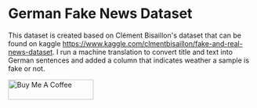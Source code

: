 # German Fake News Dataset
This dataset is created based on Clément Bisaillon's dataset that can be found on kaggle https://www.kaggle.com/clmentbisaillon/fake-and-real-news-dataset.
I run a machine translation to convert title and text into German sentences and added a column that indicates weather a sample is fake or not.

<a href="https://www.buymeacoffee.com/padmalcom" target="_blank"><img src="https://cdn.buymeacoffee.com/buttons/default-orange.png" alt="Buy Me A Coffee" height="41" width="174"></a>
